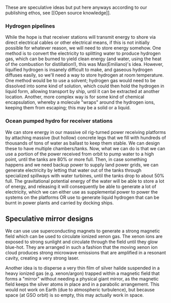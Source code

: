 These are speculative ideas but put here anyways according to our publishing ethos, see [[Open source knowledge]].

### Hydrogen pipelines

While the hope is that receiver stations will transmit energy to shore via direct electrical cables or other electrical means, if this is not initially possible for whatever reason, we will need to store energy somehow. One method is to convert the electricity to splitting water to produce hydrogen gas, which can be burned to yield clean energy (and water, using the heat of the combustion for distillation!), this was Max(Emiliano)'s idea. However, liquified hydrogen is insanely difficult to make, and gaseous hydrogen diffuses easily, so we'll need a way to store hydrogen at room temperature. One method would be to use a solvent; hydrogen gas would need to be dissolved into some kind of solution, which could then hold the hydrogen in liquid form, allowing transport by ship, until it can be extracted at another location. Another, more complex way is for some kind of chemical encapsulation, whereby a molecule "wraps" around the hydrogen ions, keeping them from escaping; this may be a solid or a liquid.

### Ocean pumped hydro for receiver stations

We can store energy in our massive oil rig-turned power receiving platforms by attaching massive (but hollow) concrete legs that we fill with hundreds of thousands of tons of water as ballast to keep them stable. We can design these to have multiple chambers/tanks. Now, what we can do is that we can use a portion of the power received from orbit to pump water to a high point, until the tanks are 80% or more full. Then, in case something happens and we need backup power to supply land power grids, we can generate electricity by letting that water out of the tanks through specialized spillways with water turbines, until the tanks drop to about 50% full. The gravitational potential energy of the water will be able to store a lot of energy, and releasing it will consequently be able to generate a lot of electricity, which we can either use as supplemental power to power the systems on the platforms OR use to generate liquid hydrogen that can be burnt in power plants and carried by docking ships.

## Speculative mirror designs

We can use use superconducting magnets to generate a strong magnetic field which can be used to circulate ionized xenon gas. The xenon ions are exposed to strong sunlight and circulate through the field until they glow blue-hot. They are arranged in such a fashion that the moving xenon ion cloud produces strong microwave emissions that are amplified in a resonant cavity, creating a very strong laser.

Another idea is to disperse a very thin film of silver halide suspended in a heavy ionized gas (e.g. xenon/argon) trapped within a magnetic field that forms a "mirror" without needing a physical giant mirror, as the magnetic field keeps the silver atoms in place and in a parabolic arrangement. This would not work on Earth (due to atmospheric turbulence), but because space (at GSO orbit) is so empty, this may actually work in space.